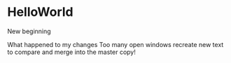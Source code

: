 # HelloWorld
New beginning

What happened to my changes
Too many open windows 
recreate new text to compare and merge into the master copy!
